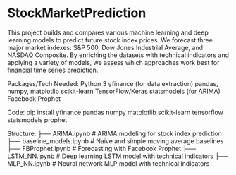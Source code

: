 # StockMarketPrediction
This project builds and compares various machine learning and deep learning models to predict future stock index prices. We forecast three major market indexes: S&P 500, Dow Jones Industrial Average, and NASDAQ Composite. By enriching the datasets with technical indicators and applying a variety of models, we assess which approaches work best for financial time series prediction.

Packages/Tech Needed:
Python 3
yfinance (for data extraction)
pandas, numpy, matplotlib
scikit-learn
TensorFlow/Keras
statsmodels (for ARIMA)
Facebook Prophet

Code:
pip install yfinance pandas numpy matplotlib scikit-learn tensorflow statsmodels prophet

Structure:
├── ARIMA.ipynb            # ARIMA modeling for stock index prediction
├── baseline_models.ipynb   # Naïve and simple moving average baselines
├── FBProphet.ipynb         # Forecasting with Facebook Prophet
├── LSTM_NN.ipynb           # Deep learning LSTM model with technical indicators
├── MLP_NN.ipynb            # Neural network MLP model with technical indicators


